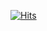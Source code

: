[![Hits](https://hits.seeyoufarm.com/api/count/incr/badge.svg?url=https%3A%2F%2Fgithub.com%2Ficebear2n2&count_bg=%230F3067&title_bg=%23003A9D&icon=&icon_color=%23E7E7E7&title=hits&edge_flat=false)](https://hits.seeyoufarm.com)
<br />
